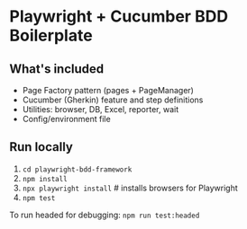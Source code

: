 # Playwright + Cucumber BDD Boilerplate

## What's included
- Page Factory pattern (pages + PageManager)
- Cucumber (Gherkin) feature and step definitions
- Utilities: browser, DB, Excel, reporter, wait
- Config/environment file

## Run locally
1. `cd playwright-bdd-framework`
2. `npm install`
3. `npx playwright install`  # installs browsers for Playwright
4. `npm test`

To run headed for debugging: `npm run test:headed`
